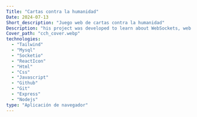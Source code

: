 ```yaml
---
Title: "Cartas contra la humanidad"
Date: 2024-07-13
Short_description: "Juego web de cartas contra la humanidad"
Description: "his project was developed to learn about WebSockets, web components, REST APIs, and authentication using JSON Web Tokens. If you want the text of game cards, you can get the texts contained in the SQL archive..."
Cover_path: "cch_cover.webp"
technologies:
  - "Tailwind"
  - "Mysql"
  - "Socketio"
  - "ReactIcon"
  - "Html"
  - "Css"
  - "Javascript"
  - "Github"
  - "Git"
  - "Express"
  - "Nodejs"
type: "Aplicación de navegador"
---
```

